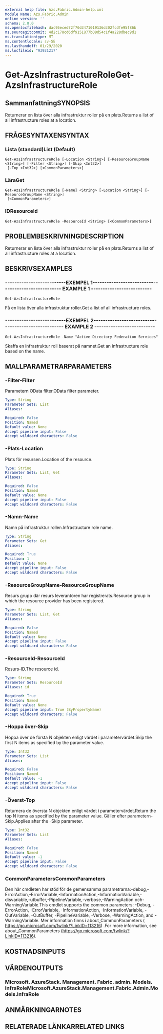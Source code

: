 ```yaml
---
external help file: Azs.Fabric.Admin-help.xml
Module Name: Azs.Fabric.Admin
online version: ''
schema: 2.0.0
ms.openlocfilehash: dac95eced72f70d3471019136d302fcdfe95f86b
ms.sourcegitcommit: 4d2c178cd6df9151877b08d54c1f4a228dbec9d1
ms.translationtype: MT
ms.contentlocale: sv-SE
ms.lasthandoff: 01/29/2020
ms.locfileid: "93921217"
---
```

# <span data-ttu-id="afb2c-101">Get-AzsInfrastructureRole</span><span class="sxs-lookup"><span data-stu-id="afb2c-101">Get-AzsInfrastructureRole</span></span>

## <span data-ttu-id="afb2c-102">Sammanfattning</span><span class="sxs-lookup"><span data-stu-id="afb2c-102">SYNOPSIS</span></span>
<span data-ttu-id="afb2c-103">Returnerar en lista över alla infrastruktur roller på en plats.</span><span class="sxs-lookup"><span data-stu-id="afb2c-103">Returns a list of all infrastructure roles at a location.</span></span>

## <span data-ttu-id="afb2c-104">FRÅGESYNTAXEN</span><span class="sxs-lookup"><span data-stu-id="afb2c-104">SYNTAX</span></span>

### <span data-ttu-id="afb2c-105">Lista (standard)</span><span class="sxs-lookup"><span data-stu-id="afb2c-105">List (Default)</span></span>
```
Get-AzsInfrastructureRole [-Location <String>] [-ResourceGroupName <String>] [-Filter <String>] [-Skip <Int32>]
 [-Top <Int32>] [<CommonParameters>]
```

### <span data-ttu-id="afb2c-106">Lära</span><span class="sxs-lookup"><span data-stu-id="afb2c-106">Get</span></span>
```
Get-AzsInfrastructureRole [-Name] <String> [-Location <String>] [-ResourceGroupName <String>]
 [<CommonParameters>]
```

### <span data-ttu-id="afb2c-107">ID</span><span class="sxs-lookup"><span data-stu-id="afb2c-107">ResourceId</span></span>
```
Get-AzsInfrastructureRole -ResourceId <String> [<CommonParameters>]
```

## <span data-ttu-id="afb2c-108">PROBLEMBESKRIVNING</span><span class="sxs-lookup"><span data-stu-id="afb2c-108">DESCRIPTION</span></span>
<span data-ttu-id="afb2c-109">Returnerar en lista över alla infrastruktur roller på en plats.</span><span class="sxs-lookup"><span data-stu-id="afb2c-109">Returns a list of all infrastructure roles at a location.</span></span>

## <span data-ttu-id="afb2c-110">BESKRIVS</span><span class="sxs-lookup"><span data-stu-id="afb2c-110">EXAMPLES</span></span>

### <span data-ttu-id="afb2c-111">--------------------------EXEMPEL 1--------------------------</span><span class="sxs-lookup"><span data-stu-id="afb2c-111">-------------------------- EXAMPLE 1 --------------------------</span></span>
```
Get-AzsInfrastructureRole
```

<span data-ttu-id="afb2c-112">Få en lista över alla infrastruktur roller.</span><span class="sxs-lookup"><span data-stu-id="afb2c-112">Get a list of all infrastructure roles.</span></span>

### <span data-ttu-id="afb2c-113">--------------------------EXEMPEL 2--------------------------</span><span class="sxs-lookup"><span data-stu-id="afb2c-113">-------------------------- EXAMPLE 2 --------------------------</span></span>
```
Get-AzsInfrastructureRole -Name "Active Directory Federation Services"
```

<span data-ttu-id="afb2c-114">Skaffa en infrastruktur roll baserat på namnet.</span><span class="sxs-lookup"><span data-stu-id="afb2c-114">Get an infrastructure role based on the name.</span></span>

## <span data-ttu-id="afb2c-115">MALLPARAMETRAR</span><span class="sxs-lookup"><span data-stu-id="afb2c-115">PARAMETERS</span></span>

### <span data-ttu-id="afb2c-116">-Filter</span><span class="sxs-lookup"><span data-stu-id="afb2c-116">-Filter</span></span>
<span data-ttu-id="afb2c-117">Parametern OData filter.</span><span class="sxs-lookup"><span data-stu-id="afb2c-117">OData filter parameter.</span></span>

```yaml
Type: String
Parameter Sets: List
Aliases: 

Required: False
Position: Named
Default value: None
Accept pipeline input: False
Accept wildcard characters: False
```

### <span data-ttu-id="afb2c-118">-Plats</span><span class="sxs-lookup"><span data-stu-id="afb2c-118">-Location</span></span>
<span data-ttu-id="afb2c-119">Plats för resursen.</span><span class="sxs-lookup"><span data-stu-id="afb2c-119">Location of the resource.</span></span>

```yaml
Type: String
Parameter Sets: List, Get
Aliases: 

Required: False
Position: Named
Default value: None
Accept pipeline input: False
Accept wildcard characters: False
```

### <span data-ttu-id="afb2c-120">-Namn</span><span class="sxs-lookup"><span data-stu-id="afb2c-120">-Name</span></span>
<span data-ttu-id="afb2c-121">Namn på infrastruktur rollen.</span><span class="sxs-lookup"><span data-stu-id="afb2c-121">Infrastructure role name.</span></span>

```yaml
Type: String
Parameter Sets: Get
Aliases: 

Required: True
Position: 1
Default value: None
Accept pipeline input: False
Accept wildcard characters: False
```

### <span data-ttu-id="afb2c-122">-ResourceGroupName</span><span class="sxs-lookup"><span data-stu-id="afb2c-122">-ResourceGroupName</span></span>
<span data-ttu-id="afb2c-123">Resurs grupp där resurs leverantören har registrerats.</span><span class="sxs-lookup"><span data-stu-id="afb2c-123">Resource group in which the resource provider has been registered.</span></span>

```yaml
Type: String
Parameter Sets: List, Get
Aliases: 

Required: False
Position: Named
Default value: None
Accept pipeline input: False
Accept wildcard characters: False
```

### <span data-ttu-id="afb2c-124">-ResourceId</span><span class="sxs-lookup"><span data-stu-id="afb2c-124">-ResourceId</span></span>
<span data-ttu-id="afb2c-125">Resurs-ID.</span><span class="sxs-lookup"><span data-stu-id="afb2c-125">The resource id.</span></span>

```yaml
Type: String
Parameter Sets: ResourceId
Aliases: id

Required: True
Position: Named
Default value: None
Accept pipeline input: True (ByPropertyName)
Accept wildcard characters: False
```

### <span data-ttu-id="afb2c-126">-Hoppa över</span><span class="sxs-lookup"><span data-stu-id="afb2c-126">-Skip</span></span>
<span data-ttu-id="afb2c-127">Hoppa över de första N objekten enligt värdet i parametervärdet.</span><span class="sxs-lookup"><span data-stu-id="afb2c-127">Skip the first N items as specified by the parameter value.</span></span>

```yaml
Type: Int32
Parameter Sets: List
Aliases: 

Required: False
Position: Named
Default value: -1
Accept pipeline input: False
Accept wildcard characters: False
```

### <span data-ttu-id="afb2c-128">-Överst</span><span class="sxs-lookup"><span data-stu-id="afb2c-128">-Top</span></span>
<span data-ttu-id="afb2c-129">Returnera de översta N objekten enligt värdet i parametervärdet.</span><span class="sxs-lookup"><span data-stu-id="afb2c-129">Return the top N items as specified by the parameter value.</span></span>
<span data-ttu-id="afb2c-130">Gäller efter parametern-Skip.</span><span class="sxs-lookup"><span data-stu-id="afb2c-130">Applies after the -Skip parameter.</span></span>

```yaml
Type: Int32
Parameter Sets: List
Aliases: 

Required: False
Position: Named
Default value: -1
Accept pipeline input: False
Accept wildcard characters: False
```

### <span data-ttu-id="afb2c-131">CommonParameters</span><span class="sxs-lookup"><span data-stu-id="afb2c-131">CommonParameters</span></span>
<span data-ttu-id="afb2c-132">Den här cmdleten har stöd för de gemensamma parametrarna:-debug,-ErrorAction,-ErrorVariable,-InformationAction,-InformationVariable,-disvariable,-utbuffer,-PipelineVariable,-verbose,-WarningAction och-WarningVariable.</span><span class="sxs-lookup"><span data-stu-id="afb2c-132">This cmdlet supports the common parameters: -Debug, -ErrorAction, -ErrorVariable, -InformationAction, -InformationVariable, -OutVariable, -OutBuffer, -PipelineVariable, -Verbose, -WarningAction, and -WarningVariable.</span></span> <span data-ttu-id="afb2c-133">Mer information finns i about_CommonParameters ( https://go.microsoft.com/fwlink/?LinkID=113216) .</span><span class="sxs-lookup"><span data-stu-id="afb2c-133">For more information, see about_CommonParameters (https://go.microsoft.com/fwlink/?LinkID=113216).</span></span>

## <span data-ttu-id="afb2c-134">KOSTNADS</span><span class="sxs-lookup"><span data-stu-id="afb2c-134">INPUTS</span></span>

## <span data-ttu-id="afb2c-135">VÄRDEN</span><span class="sxs-lookup"><span data-stu-id="afb2c-135">OUTPUTS</span></span>

### <span data-ttu-id="afb2c-136">Microsoft. AzureStack. Management. Fabric. admin. Models. InfraRole</span><span class="sxs-lookup"><span data-stu-id="afb2c-136">Microsoft.AzureStack.Management.Fabric.Admin.Models.InfraRole</span></span>

## <span data-ttu-id="afb2c-137">ANMÄRKNINGAR</span><span class="sxs-lookup"><span data-stu-id="afb2c-137">NOTES</span></span>

## <span data-ttu-id="afb2c-138">RELATERADE LÄNKAR</span><span class="sxs-lookup"><span data-stu-id="afb2c-138">RELATED LINKS</span></span>

